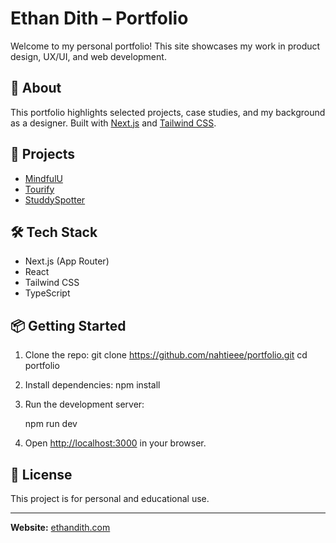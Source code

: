 # Ethan Dith – Portfolio

Welcome to my personal portfolio! This site showcases my work in product design, UX/UI, and web development.

## 🚀 About

This portfolio highlights selected projects, case studies, and my background as a designer. Built with [Next.js](https://nextjs.org/) and [Tailwind CSS](https://tailwindcss.com/).

## 📁 Projects
- [MindfulU](./src/app/projects/mindfulu)
- [Tourify](./src/app/projects/tourify)
- [StuddySpotter](./src/app/projects/studdyspotter)

## 🛠️ Tech Stack

- Next.js (App Router)
- React
- Tailwind CSS
- TypeScript

## 📦 Getting Started

1. Clone the repo:
   git clone https://github.com/nahtieee/portfolio.git
   cd portfolio

2. Install dependencies:
   npm install
   
3. Run the development server:

   npm run dev

4. Open [http://localhost:3000](http://localhost:3000) in your browser.

## 📄 License

This project is for personal and educational use.

---

**Website:** [ethandith.com](https://ethandith.com)